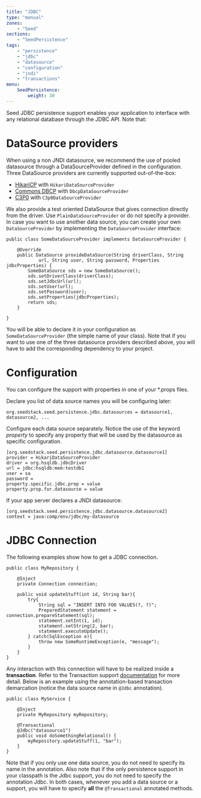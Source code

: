 ```yaml
---
title: "JDBC"
type: "manual"
zones:
    - "Seed"
sections:
    - "SeedPersistence"
tags:
    - "persistence"
    - "jdbc"
    - "datasource"
    - "configuration"
    - "jndi"
    - "transactions"
menu:
    SeedPersistence:
        weight: 30
---
```



Seed JDBC persistence support enables your application to interface
with any relational database through the JDBC API. Note that:


# DataSource providers

When using a non JNDI datasource, we recommend the use of pooled datasource through a DataSourceProvider defined in the 
configuration. Three DataSource providers are currently supported out-of-the-box:


* [HikariCP](http://brettwooldridge.github.io/HikariCP/) with `HikariDataSourceProvider`
* [Commons DBCP](http://commons.apache.org/proper/commons-dbcp/) with `DbcpDataSourceProvider`
* [C3P0](http://www.mchange.com/projects/c3p0/) with `C3p0DataSourceProvider`

We also provide a test oriented DataSource that gives connection directly from the driver. Use 
`PlainDataSourceProvider` or do not specify a provider. In case you want to use another data source, you can create 
your own `DataSourceProvider` by implementing the `DataSourceProvider` interface:

    public class SomeDataSourceProvider implements DataSourceProvider {
    
        @Override
        public DataSource provideDataSource(String driverClass, String
                url, String user, String password, Properties jdbcProperties) {
            SomeDataSource sds = new SomeDataSource();
            sds.setDriverClass(driverClass);
            sds.setJdbcUrl(url);
            sds.setUser(url);
            sds.setPassword(user);
            sds.setProperties(jdbcProperties);
            return sds;
        }
    
    }
    
You will be able to declare it in your configuration as `SomeDataSourceProvider` (the simple name of your class). Note 
that if you want to use one of the three datasource providers described above, you will have to add the corresponding 
dependency to your project.

# Configuration

You can configure the support with properties in one of your \*.props files.

Declare you list of data source names you will be configuring later:

    org.seedstack.seed.persistence.jdbc.datasources = datasource1, datasource2, ...
    
Configure each data source separately. Notice the use of the keyword
*property* to specify any property that will be used by the datasource
as specific configuration.

    [org.seedstack.seed.persistence.jdbc.datasource.datasource1]
    provider = HikariDataSourceProvider
    driver = org.hsqldb.jdbcDriver
    url = jdbc:hsqldb:mem:testdb1
    user = sa
    password =
    property.specific.jdbc.prop = value
    property.prop.for.datasource = value

If your app server declares a JNDI datasource:

    [org.seedstack.seed.persistence.jdbc.datasource.datasource2]
    context = java:comp/env/jdbc/my-datasource
    
# JDBC Connection

The following examples show how to get a JDBC connection. 
    
    public class MyRepository {

        @Inject
        private Connection connection;

        public void updateStuff(int id, String bar){
            try{
                String sql = "INSERT INTO FOO VALUES(?, ?)";
                PreparedStatement statement = connection.prepareStatement(sql);
                statement.setInt(1, id);
                statement.setString(2, bar);
                statement.executeUpdate();
            } catch(SqlException e){
                throw new SomeRuntimeException(e, "message");
            }
        }
    }
    
Any interaction with this connection will have to be realized inside a
**transaction**. Refer to the Transaction support
[documentation](#!/seed-doc/transaction) for more detail. Below is an
example using the annotation-based transaction demarcation (notice the
data source name in `@Jdbc` annotation).

    public class MyService {

        @Inject
        private MyRepository myRepository;

        @Transactional
        @Jdbc("datasource1")
        public void doSomethingRelational() {
            myRepository.updateStuff(1, "bar");
        }
    }

Note that if you only use one data source, you do not need to specify
its name in the annotation. Also note that if the only persistence
support in your classpath is the Jdbc support, you do not need to
specify the annotation Jdbc.  In both cases, whenever you add a data
source or a support, you will have to specify **all** the
`@Transactional` annotated methods.
